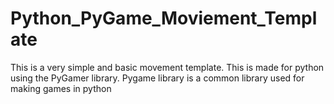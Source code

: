# Python_PyGame_Moviement_Template
This is a very simple and basic movement template. This is made for python using the PyGamer library. Pygame library is a common library used for making games in python
